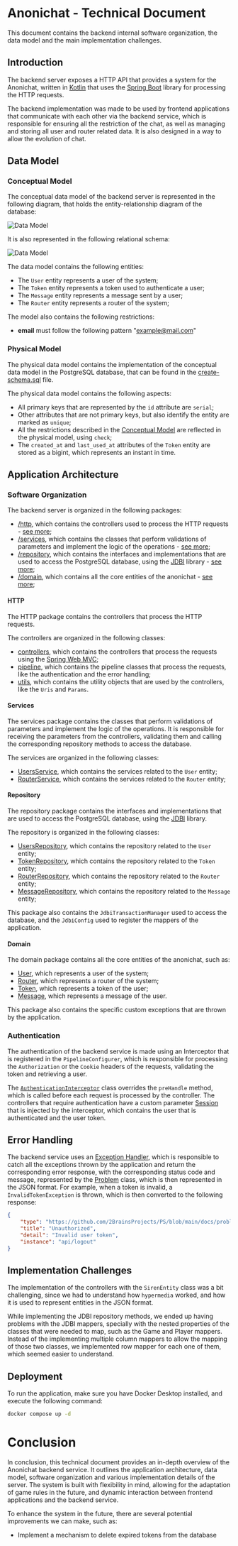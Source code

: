 # Anonichat - Technical Document

This document contains the backend internal software organization, the data model and the main implementation challenges.

## Introduction

The backend server exposes a HTTP API that provides a system for the Anonichat, written in [Kotlin](https://kotlinlang.org/) that uses the [Spring Boot](https://spring.io/projects/spring-boot) library for processing the HTTP requests. 

The backend implementation was made to be used by frontend applications that communicate with each other via the backend service, which is responsible for ensuring all the restriction of the chat, as well as managing and storing all user and router related data. It is also designed in a way to allow the evolution of chat.


## Data Model

### Conceptual Model

The conceptual data model of the backend server is represented in the following diagram, that holds the 
entity-relationship diagram of the database:

![Data Model](../../docs/diagrams/er-diagram.png)

It is also represented in the following relational schema:

![Data Model](../../docs/diagrams/relational-diagram.png)

The data model contains the following entities:
* The `User` entity represents a user of the system;
* The `Token` entity represents a token used to authenticate a user;
* The `Message` entity represents a message sent by a user;
* The `Router` entity represents a router of the system;


The model also contains the following restrictions:
* __email__ must follow the following pattern "example@mail.com"


### Physical Model

The physical data model contains the implementation of the conceptual data model in the PostgreSQL database, that can be found in the [create-schema.sql](./src/sql/create-schema.sql) file.


The physical data model contains the following aspects:
* All primary keys that are represented by the `id` attribute are `serial`;
* Other attributes that are not primary keys, but also identify the entity are marked as `unique`;
* All the restrictions described in the [Conceptual Model](#conceptual-model) are reflected in the physical model, using `check`;
* The `created_at` and `last_used_at` attributes of the `Token` entity are stored as a bigint, which represents an instant in time.


## Application Architecture

### Software Organization

The backend server is organized in the following packages:
* [/http](./src/main/kotlin/pt/isel/ps/anonichat/http), which contains the controllers used to process the HTTP requests - [see more](#http);
* [/services](./src/main/kotlin/pt/isel/ps/anonichat/services/), which contains the classes that perform validations of parameters and implement the logic of the operations - [see more](#services);
* [/repository](./src/main/kotlin/pt/isel/ps/anonichat/repository/), which contains the interfaces and implementations that are used to access the PostgreSQL database, using the [JDBI](https://jdbi.org/) library - [see more](#repository);
* [/domain](./src/main/kotlin/pt/isel/ps/anonichat/domain/), which contains all the core entities of the anonichat - [see more](#domain);


#### HTTP

The HTTP package contains the controllers that process the HTTP requests.

The controllers are organized in the following classes:
* [controllers](./src/main/kotlin/pt/isel/ps/anonichat/http/controllers/), which contains the controllers that process the requests using the [Spring Web MVC](https://docs.spring.io/spring-framework/reference/web/webmvc.html);
* [pipeline](./src/main/kotlin/pt/isel/ps/anonichat/http/pipeline/), which contains the pipeline classes that process the requests, like the authentication and the error handling;
* [utils](./src/main/kotlin/pt/isel/ps/anonichat/http/utils/), which contains the utility objects that are used by the controllers, like the `Uris` and `Params`.


#### Services

The services package contains the classes that perform validations of parameters and implement the logic of the operations. It is responsible for receiving the parameters from the controllers, validating them and calling the corresponding repository methods to access the database.

The services are organized in the following classes:
* [UsersService](./src/main/kotlin/pt/isel/ps/anonichat/services/UserService.kt), which contains the services related to the `User` entity;
* [RouterService](./src/main/kotlin/pt/isel/ps/anonichat/services/RouterService.kt), which contains the services related to the `Router` entity;

#### Repository

The repository package contains the interfaces and implementations that are used to access the PostgreSQL database, using the [JDBI](https://jdbi.org/) library.

The repository is organized in the following classes:
* [UsersRepository](./src/main/kotlin/pt/isel/ps/anonichat/repository/UserRepository.kt), which contains the repository related to the `User` entity;
* [TokenRepository](./src/main/kotlin/pt/isel/ps/anonichat/repository/TokenRepository.kt), which contains the repository related to the `Token` entity;
* [RouterRepository](./src/main/kotlin/pt/isel/ps/anonichat/repository/RouterRepository.kt), which contains the repository related to the `Router` entity;
* [MessageRepository](./src/main/kotlin/pt/isel/ps/anonichat/repository/MessageRepository.kt), which contains the repository related to the `Message` entity;

This package also contains the `JdbiTransactionManager` used to access the database, and the `JdbiConfig` used to register the mappers of the application.


#### Domain

The domain package contains all the core entities of the anonichat, such as:
* [User](./src/main/kotlin/pt/isel/ps/anonichat/domain/user/User.kt), which represents a user of the system;
* [Router](./src/main/kotlin/pt/isel/ps/anonichat/domain/router/Router.kt), which represents a router of the system;
* [Token](./src/main/kotlin/pt/isel/ps/anonichat/domain/user/Token.kt), which represents a token of the user;
* [Message](./src/main/kotlin/pt/isel/ps/anonichat/domain/user/Message.kt), which represents a message of the user.

This package also contains the specific custom exceptions that are thrown by the application.


### Authentication

The authentication of the backend service is made using an Interceptor that is registered in the `PipelineConfigurer`, which is responsible for processing the `Authorization` or the `Cookie` headers of the requests, validating the token and retrieving a user.

The [`AuthenticationInterceptor`](./src/main/kotlin/pt/isel/ps/anonichat/http/pipeline/authentication/AuthenticationInterceptor.kt) class overrides the `preHandle` method, which is called before each request is processed by the controller.
The controllers that require authentication have a custom parameter [Session](./src/main/kotlin/pt/isel/ps/anonichat/http/pipeline/authentication/Session.kt) that is injected by the interceptor, which contains the user that is authenticated and the user token. 


## Error Handling

The backend service uses an [Exception Handler](./src/main/kotlin/pt/isel/ps/anonichat/http/pipeline/ExceptionHandler.kt), which is responsible to catch all the exceptions thrown by the 
application and return the corresponding error response, with the corresponding status code and message, represented by
the [Problem](./src/main/kotlin/pt/isel/ps/anonichat/http/media/Problem.kt) class, which is then represented in the JSON format. For example, when a token is invalid, a `InvalidTokenException` is thrown, which is then converted to the following response:

```json
{
    "type": "https://github.com/2BrainsProjects/PS/blob/main/docs/problems/invalid-token",
    "title": "Unauthorized",
    "detail": "Invalid user token",
    "instance": "api/logout"
}
```


## Implementation Challenges

The implementation of the controllers with the `SirenEntity` class was a bit challenging, since we had to understand how `hypermedia` worked, and how it is used to represent entities in the JSON format.

While implementing the JDBI repository methods, we ended up having problems with the JDBI mappers, specially with the nested properties of the classes that were needed to map, such as the Game and Player mappers. 
Instead of the implementing multiple column mappers to allow the mapping of those two classes, we implemented row mapper for each one of them, which seemed easier to understand.

## Deployment

To run the application, make sure you have Docker Desktop installed, and execute the following command:
```bash
docker compose up -d
```
# Conclusion

In conclusion, this technical document provides an in-depth overview of the Anonichat backend service. It outlines the application architecture, data model, software organization and various implementation details of the server.
The system is built with flexibility in mind, allowing for the adaptation of game rules in the future, and dynamic interaction between frontend applications and the backend service.

To enhance the system in the future, there are several potential improvements we can make, such as:
* Implement a mechanism to delete expired tokens from the database
